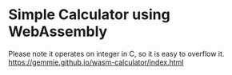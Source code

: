 # Simple Calculator using WebAssembly
Please note it operates on integer in C, so it is easy to overflow it.
https://gemmie.github.io/wasm-calculator/index.html
